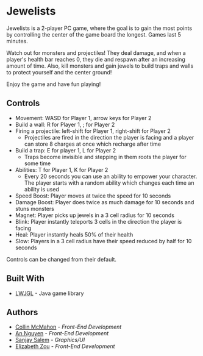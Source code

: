 # Jewelists

Jewelists is a 2-player PC game, where the goal is to gain the most points by controlling the center of the game board the longest. Games last 5 minutes.

Watch out for monsters and projectiles! They deal damage, and when a player's 
health bar reaches 0, they die and respawn after an increasing amount of time.
Also, kill monsters and gain jewels to build traps and walls to protect yourself
and the center ground!

Enjoy the game and have fun playing!

## Controls

* Movement: WASD for Player 1, arrow keys for Player 2
* Build a wall: R for Player 1, ; for Player 2
* Firing a projectile: left-shift for Player 1, right-shift for Player 2
  * Projectiles are fired in the direction the player is facing and a player can store 8 charges at once which recharge after time
* Build a trap: E for player 1, L for Player 2
  * Traps become invisible and stepping in them roots the player for some time
* Abilities: T for Player 1, K for Player 2
  * Every 20 seconds you can use an ability to empower your character. The player
	starts with a random ability which changes each time an ability is used
* Speed Boost: Player moves at twice the speed for 10 seconds
* Damage Boost: Player does twice as much damage for 10 seconds and stuns monsters
* Magnet: Player picks up jewels in a 3 cell radius for 10 seconds
* Blink: Player instantly teleports 3 cells in the direction the player is facing
* Heal: Player instantly heals 50% of their health
* Slow: Players in a 3 cell radius have their speed reduced by half for 10 seconds

Controls can be changed from their default.

## Built With

* [LWJGL](https://www.lwjgl.org/) - Java game library

## Authors

* [Collin McMahon](https://github.com/CloudyCieux) - *Front-End Development*
* [An Nguyen](https://github.com/Annguyencompsci) - *Front-End Development*
* [Sanjay Salem](https://github.com/sanjaysalem17) - *Graphics/UI*
* [Elizabeth Zou](https://github.com/wflms20110333) - *Front-End Development*
